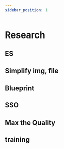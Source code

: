 ```yaml
---
sidebar_position: 1
---
```


# Research

## ES

## Simplify img, file

## Blueprint

## SSO

## Max the Quality 

## training